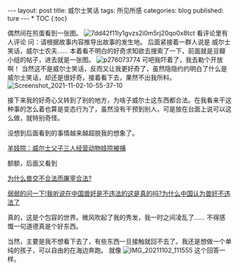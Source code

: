 --- layout: post title: 威尔士笑话 tags: 所见所感 categories: blog published: ture --- * TOC {:toc} 

偶然间在煎蛋看到一张图。
![7dd42f11ly1gvzs2i0m5rj20qo0x8tct](https://cdn.jsdelivr.net/gh/zhwly/tuku1@main/趣图/7dd42f11ly1gvzs2i0m5rj20qo0x8tct.jpg)
看评论里有人评论
问：请根据故事内容推导出故事的发生地。
后面紧接着一群人说是
威尔士笑话，威尔士农夫……
本着看不明白的好奇求知欲去搜索了一下，前面就是豆瓣小组的帖子，进去就是一张图。
![p276073774](https://cdn.jsdelivr.net/gh/zhwly/tuku1@main/趣图/p276073774.webp)
可吧我吓着了，我去勒个开放啊！
当然这不是威尔士笑话，反而又让我更好奇了，虽然隐隐约约明白了什么是威尔士笑话，却还是很好奇，接着看下去，果然不出我所料。
![Screenshot_2021-11-02-10-55-37-10](https://cdn.jsdelivr.net/gh/zhwly/tuku1@main/趣图/Screenshot_2021-11-02-10-55-37-10.jpg)



接下来我的好奇心又转到了别的地方，为啥子威尔士这东西都合法。在我看来干这种事的怎么着也算是变态行为了，虽然没有干预到别人，可是放在台面上说可以这么做，就特别奇怪。

没想到后面看到的事情越来越超脱我的想象了。

[羊妓院：威尔士父子三人经营动物妓院被捕](https://www.570004.com/quanqiuzixun/20201228/7064.html)

额额，后面又看到

[为什么兽交不合法而屠宰合法?](https://www.zhihu.com/tardis/sogou/ans/42855591)

[弱弱的问一下!我听说在中国兽奸是不违法的这是真的吗?为什么中国认为兽奸不违法了](https://wenwen.sogou.com/z/q767160749.htm?rcer=Q9PEmkJaYYK0AK2xc)

真的，这是个包容的世界。微风吹起了我的秀发，我一时之间凌乱了……
不得感慨一句道德真是个好东西。

当然，主要是我不想看下去了，有些东西一旦接触就回不去了。我还是想做一个单纯的孩子，可以自由的在海边奔跑。
就像
![IMG_20211102_111555](https://cdn.jsdelivr.net/gh/zhwly/tuku1@main/趣图/IMG_20211102_111555.jpg)
这个回答一样。




